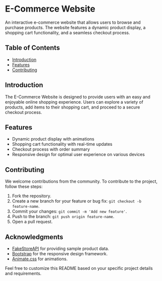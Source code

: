 # E-Commerce Website

An interactive e-commerce website that allows users to browse and purchase products. The website features a dynamic product display, a shopping cart functionality, and a seamless checkout process.

## Table of Contents

- [Introduction](#introduction)
- [Features](#features)
- [Contributing](#contributing)


## Introduction

The E-Commerce Website is designed to provide users with an easy and enjoyable online shopping experience. Users can explore a variety of products, add items to their shopping cart, and proceed to a secure checkout process.

## Features

- Dynamic product display with animations
- Shopping cart functionality with real-time updates
- Checkout process with order summary
- Responsive design for optimal user experience on various devices

## Contributing

We welcome contributions from the community. To contribute to the project, follow these steps:
1. Fork the repository.
2. Create a new branch for your feature or bug fix: `git checkout -b feature-name`.
3. Commit your changes: `git commit -m 'Add new feature'`.
4. Push to the branch: `git push origin feature-name`.
5. Open a pull request.


## Acknowledgments

- [FakeStoreAPI](https://fakestoreapi.com/) for providing sample product data.
- [Bootstrap](https://getbootstrap.com/) for the responsive design framework.
- [Animate.css](https://animate.style/) for animations.

Feel free to customize this README based on your specific project details and requirements.
